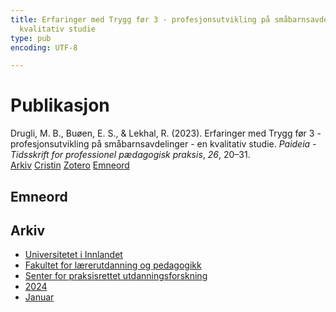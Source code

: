 ```yaml
---
title: Erfaringer med Trygg før 3 - profesjonsutvikling på småbarnsavdelinger - en
  kvalitativ studie
type: pub
encoding: UTF-8

---
```

<h1>Publikasjon</h1>
<article id="csl-bib-container-JZBBG44T" class="csl-bib-container">
  <div class="csl-bib-body"> <div class="csl-entry">Drugli, M. B., Buøen, E. S., &#38; Lekhal, R. (2023). Erfaringer med Trygg før 3 - profesjonsutvikling på småbarnsavdelinger - en kvalitativ studie. <i>Paideia - Tidsskrift for professionel pædagogisk praksis</i>, <i>26</i>, 20–31.</div> </div>
  <div class="csl-bib-buttons">
    <a href="#taxonomy-article-JZBBG44T" alt="archive" class="csl-bib-button">Arkiv</a>
    <a href="https://app.cristin.no/results/show.jsf?id=2229802" alt="Cristin" class="csl-bib-button">Cristin</a>
    <a href="http://zotero.org/groups/5881554/items/JZBBG44T" alt="Zotero" class="csl-bib-button">Zotero</a>
    <a href="#keywords-article-JZBBG44T" alt="keywords" class="csl-bib-button">Emneord</a>
  </div>
  <div id="csl-bib-meta-container-JZBBG44T"></div>
</article>
<div id="csl-bib-meta-JZBBG44T" class="csl-bib-meta">
  <article id="keywords-article-JZBBG44T" class="keywords-article">
    <h1>Emneord</h1>
    
  </article>
  <article id="taxonomy-article-JZBBG44T" class="taxonomy-article">
    <h1>Arkiv</h1>
    <ul>
      <li><a href="{{< params subfolder >}}nn/archive/?key=3DCRN523">Universitetet i Innlandet</a></li>
      <li><a href="{{< params subfolder >}}nn/archive/?key=WYNZA47F">Fakultet for lærerutdanning og pedagogikk</a></li>
      <li><a href="{{< params subfolder >}}nn/archive/?key=G3SEU2Z2">Senter for praksisrettet utdanningsforskning</a></li>
      <li><a href="{{< params subfolder >}}nn/archive/?key=4QIAIY3G">2024</a></li>
      <li><a href="{{< params subfolder >}}nn/archive/?key=N24RDE52">Januar</a></li>
    </ul>
  </article>
</div>
